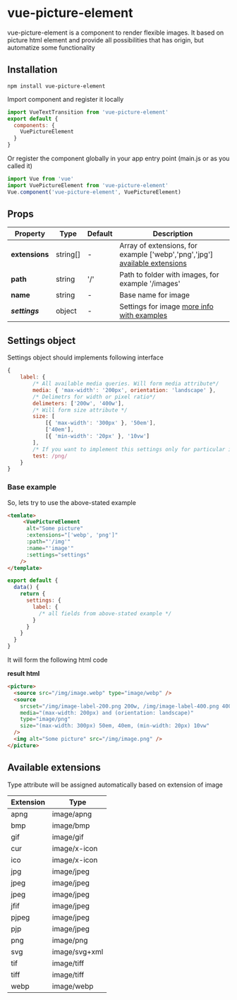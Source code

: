 # vue-picture-element

vue-picture-element is a component to render flexible images. It based on picture html element and provide all possibilities that has origin, but automatize some functionality

## Installation

```
npm install vue-picture-element
```

Import component and register it locally

```javascript
import VueTextTransition from 'vue-picture-element'
export default {
  components: {
    VuePictureElement
  }
}
```

Or register the component globally in your app entry point (main.js or as you called it)

```javascript
import Vue from 'vue'
import VuePictureElement from 'vue-picture-element'
Vue.component('vue-picture-element', VuePictureElement)
```

## Props

| Property       | Type     | Default | Description                                                                                           |
| -------------- | -------- | ------- | ----------------------------------------------------------------------------------------------------- |
| **extensions** | string[] | -       | Array of extensions, for example \['webp','png','jpg'\] [available extensions](#available-extensions) |
| **path**       | string   | '/'     | Path to folder with images, for example '/images'                                                     |
| **name**       | string   | -       | Base name for image                                                                                   |
| **_settings_** | object   | -       | Settings for image [more info with examples](#settings-object)                                        |

## Settings object

Settings object should implements following interface

```javascript
{
    label: {
        /* All available media queries. Will form media attribute*/
        media: { 'max-width': '200px', orientation: 'landscape' },
        /* Delimetrs for width or pixel ratio*/
        delimeters: ['200w', '400w'],
        /* Will form size attribute */
        size: [
            [{ 'max-width': '300px' }, '50em'],
            ['40em'],
            [{ 'min-width': '20px' }, '10vw']
        ],
        /* If you want to implement this settings only for particular image format, pass regexp with it*/
        test: /png/
    }
}
```

### Base example

So, lets try to use the above-stated example

```html
<temlate>
     <VuePictureElement
      alt="Some picture"
      :extensions="['webp', 'png']"
      :path="'/img'"
      :name="'image'"
      :settings="settings"
    />
</template>
```

```javascript
export default {
  data() {
    return {
      settings: {
        label: {
          /* all fields from above-stated example */
        }
      }
    }
  }
}
```

It will form the following html code

**result html**

```html
<picture>
  <source src="/img/image.webp" type="image/webp" />
  <source
    srcset="/img/image-label-200.png 200w, /img/image-label-400.png 400w"
    media="(max-width: 200px) and (orientation: landscape)"
    type="image/png"
    size="(max-width: 300px) 50em, 40em, (min-width: 20px) 10vw"
  />
  <img alt="Some picture" src="/img/image.png" />
</picture>
```

## Available extensions

Type attribute will be assigned automatically based on extension of image

| Extension | Type          |
| --------- | ------------- |
| apng      | image/apng    |
| bmp       | image/bmp     |
| gif       | image/gif     |
| cur       | image/x-icon  |
| ico       | image/x-icon  |
| jpg       | image/jpeg    |
| jpeg      | image/jpeg    |
| jpeg      | image/jpeg    |
| jfif      | image/jpeg    |
| pjpeg     | image/jpeg    |
| pjp       | image/jpeg    |
| png       | image/png     |
| svg       | image/svg+xml |
| tif       | image/tiff    |
| tiff      | image/tiff    |
| webp      | image/webp    |
